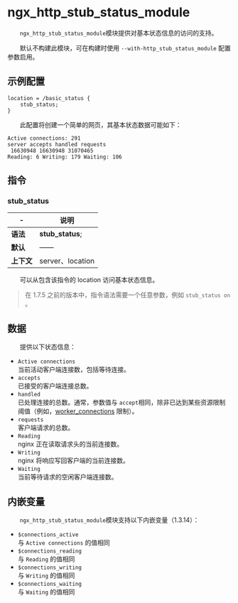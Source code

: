 # ngx_http_stub_status_module

　　​`ngx_http_stub_status_module`​ 模块提供对基本状态信息的访问的支持。

　　默认不构建此模块，可在构建时使用 `--with-http_stub_status_module`​ 配置参数启用。

## 示例配置

```
location = /basic_status {
    stub_status;
}
```

　　此配置将创建一个简单的网页，其基本状态数据可能如下：

```
Active connections: 291 
server accepts handled requests
 16630948 16630948 31070465 
Reading: 6 Writing: 179 Waiting: 106
```

## 指令

### stub\_status

|-|说明|
| ---| ------------------|
|**语法**|**stub_status**;|
|**默认**|——|
|**上下文**|server、location|

　　可以从包含该指令的 location 访问基本状态信息。

> 在 1.7.5 之前的版本中，指令语法需要一个任意参数，例如 `stub_status on`​。

## 数据

　　提供以下状态信息：

* ​`Active connections`​  
  当前活动客户端连接数，包括等待连接。
* ​`accepts`​  
  已接受的客户端连接总数。
* ​`handled`​  
  已处理连接的总数。通常，参数值与 `accept`​ 相同，除非已达到某些资源限制阈值（例如，[worker_connections](https://docshome.gitbook.io/nginx-docs/he-xin-gong-neng#worker_connections) 限制）。
* ​`requests`​  
  客户端请求的总数。
* ​`Reading`​  
  nginx 正在读取请求头的当前连接数。
* ​`Writing`​  
  nginx 将响应写回客户端的当前连接数。
* ​`Waiting`​  
  当前等待请求的空闲客户端连接数。

## 内嵌变量

　　​`ngx_http_stub_status_module`​ 模块支持以下内嵌变量（1.3.14）：

* ​`$connections_active`​  
  与 `Active connections`​ 的值相同
* ​`$connections_reading`​  
  与 `Reading`​ 的值相同
* ​`$connections_writing`​  
  与 `Writing`​ 的值相同
* ​`$connections_waiting`​  
  与 `Waiting`​ 的值相同
